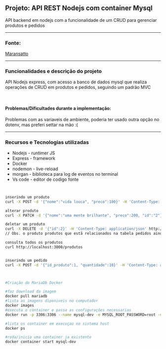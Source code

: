 ## Projeto: API REST Nodejs com container Mysql
API backend em nodejs com a funcionalidade de um CRUD para gerenciar produtos e pedidos


---
### Fonte: 
[Maransatto](https://www.youtube.com/watch?v=d_vXgK4uZJM&list=PLWgD0gfm500EMEDPyb3Orb28i7HK5_DkR)

---
### Funcionalidades e descrição do projeto

API Nodejs express, com acesso a banco de dados mysql que realiza operações de CRUD em produtos e pedidos, seguindo um padrão MVC

<br>

#### Problemas/Dificultades durante a implementação: ####
 Problemas com as variaveis de ambiente, poderia ter usado outra opção no dotenv, mas preferi settar na mão :(

---
### Recursos e Tecnologias utilizadas
- Nodejs - runtimer JS
- Express - framework
- Docker 
- nodemon - live-reload
- morgan - biblioteca para log de eventos no terminal
- Vs code - editor de codigo fonte

```bash


inserindo um produto
curl -X POST -d '{"nome":"vida louca", "preco":100}' -H 'Content-Type: application/json' http://localhost:3000/produtos

alterar produto
curl -X PATCH -d '{"nome":"uma mente brilhante", "preco":200, "id":"2"}' -H 'Content-Type: application/json' http://localhost:3000/produtos

deletar um produto
curl -X DELETE -d '{"id":2}' -H 'Content-Type: application/json' http://localhost:3000/produtos
// Obs. o produto produtos que estã relacionados na tabela pedidos ainda não podem ser removidos

consulta todos os produtos
curl http://localhost:3000/produtos


inserindo um pedido
curl -X POST -d '{"id_produto":1, "quantidade":10}' -H 'Content-Type: application/json' http://localhost:3000/pedidos



#Criação do MariaDb Docker

#faz download da imagem
docker pull mariadb
#lista as imagens diponiveis no computador 
docker images
#executa o container e passa as configurações necessarias
docker run -p 3306:3306 --name mysql-dev -e MYSQL_ROOT_PASSWORD=root -d mariadb

#lista os container em execuçao no sistema host
docker ps

#roda/inicia uma container ja existente
docker container start mysql-dev

``````

